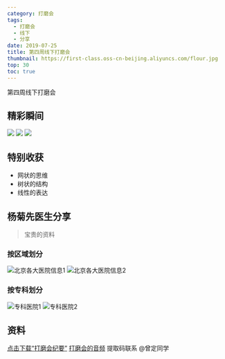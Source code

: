 ```yaml
---
category: 打磨会
tags:
  - 打磨会
  - 线下
  - 分享
date: 2019-07-25
title: 第四周线下打磨会
thumbnail: https://first-class.oss-cn-beijing.aliyuncs.com/flour.jpg
top: 30
toc: true
---
```


第四周线下打磨会
<!-- more -->

## 精彩瞬间
<div class="justified-gallery">
  <img src="https://first-class.oss-cn-beijing.aliyuncs.com/57971563973561_.pic.jpg">
  <img src="https://first-class.oss-cn-beijing.aliyuncs.com/58141563978421_.pic.jpg">
  <img src="https://first-class.oss-cn-beijing.aliyuncs.com/58291563980035_.pic.jpg">
</div>

## 特别收获
- 网状的思维
- 树状的结构
- 线性的表达

## 杨菊先医生分享
> 宝贵的资料
### 按区域划分
![北京各大医院信息1](https://first-class.oss-cn-beijing.aliyuncs.com/58651564019477_.pic_hd.jpg)
![北京各大医院信息2](https://first-class.oss-cn-beijing.aliyuncs.com/58681564019491_.pic_hd.jpg)

### 按专科划分
![专科医院1](https://first-class.oss-cn-beijing.aliyuncs.com/58661564019480_.pic_hd.jpg)
![专科医院2](https://first-class.oss-cn-beijing.aliyuncs.com/58671564019484_.pic_hd.jpg)

## 资料
[点击下载“打磨会纪要”](/download/四期五班第三次打磨会纪要20190724.pdf)
[打磨会的音频](https://pan.baidu.com/s/16cKvAXzdYCK7wY7TpmtWwA) 提取码联系 @曾定同学